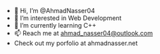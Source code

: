 - 👋 Hi, I’m @AhmadNasser04
- 👀 I’m interested in Web Development
- 🌱 I’m currently learning C++
- 📫 Reach me at ahmad_nasser04@outlook.com
- Check out my porfolio at ahmadnasser.net

<!---
AhmadNasser04/AhmadNasser04 is a ✨ special ✨ repository because its `README.md` (this file) appears on your GitHub profile.
You can click the Preview link to take a look at your changes.
--->
